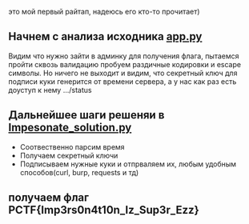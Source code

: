 это мой первый райтап, надеюсь его кто-то прочитает)
## Начнем с анализа исходника [app.py](app.py)
Видим что нужно зайти в админку для получения флага, пытаемся пройти сквозь валидацию
пробуем раздичные кодировки и escape символы. Но ничего не выходит и видим, что секретный 
ключ для подписи куки генерится 
от времени сервера, а у нас как раз есть доуступ к нему .../status
## Дальнейшее шаги решеняи в [Impesonate_solution.py](Impesonate_solution.py)
- Соотвественно парсим время
- Получаем секретный ключи
- Подписываем нужные куки  и отпрваляем их, любым удобным способов(curl, burp, requests и тд)
## получаем флаг PCTF{Imp3rs0n4t10n_Iz_Sup3r_Ezz}
